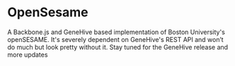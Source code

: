 OpenSesame
==========

A Backbone.js and GeneHive based implementation of Boston University's openSESAME. 
It's severely dependent on GeneHive's REST API and won’t do much but look pretty without it.
Stay tuned for the GeneHive release and more updates
